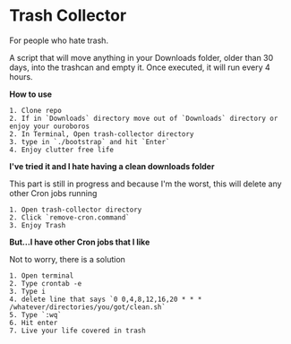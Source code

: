 
# Trash Collector

For people who hate trash.

A script that will move anything in your Downloads folder, older than 30 days, into the trashcan and empty it. Once executed, it will run every 4 hours.

**How to use**
```
1. Clone repo
2. If in `Downloads` directory move out of `Downloads` directory or enjoy your ouroboros
2. In Terminal, Open trash-collector directory
3. type in `./bootstrap` and hit `Enter`
4. Enjoy clutter free life
```



**I've tried it and I hate having a clean downloads folder**

This part is still in progress and because I'm the worst, this will delete any other Cron jobs running
```
1. Open trash-collector directory
2. Click `remove-cron.command`
3. Enjoy Trash
```

**But...I have other Cron jobs that I like**

Not to worry, there is a solution
```
1. Open terminal
2. Type crontab -e
3. Type i
4. delete line that says `0 0,4,8,12,16,20 * * * /whatever/directories/you/got/clean.sh`
5. Type `:wq`
6. Hit enter
7. Live your life covered in trash
